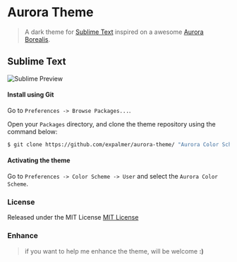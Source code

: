 # Aurora Theme

> A dark theme for [Sublime Text](http://www.sublimetext.com/3) inspired on a awesome [Aurora Borealis](http://en.wikipedia.org/wiki/Aurora_(astronomy)).

## Sublime Text

![Sublime Preview](https://raw.github.com/expalmer/aurora-theme/master/screenshot.png)

#### Install using Git

Go to `Preferences -> Browse Packages...`.

Open your `Packages` directory, and clone the theme repository using the command below:

```sh
$ git clone https://github.com/expalmer/aurora-theme/ "Aurora Color Scheme"
```

#### Activating the theme

Go to `Preferences -> Color Scheme -> User` and select the `Aurora Color Scheme`.

### License
Released under the MIT License [MIT License](http://opensource.org/licenses/MIT)

### Enhance
> if you want to help me enhance the theme, will be welcome **:)**

